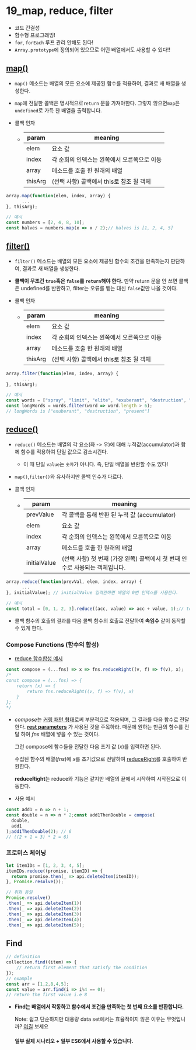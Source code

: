 # 19_map, reduce, filter

- 코드 간결성
- 함수형 프로그래밍! 
- `for`, `forEach` 루프 관리 안해도 된다!
- `Array.prototype`에 정의되어 있으므로 어떤 배열에서도 사용할 수 있다!!

## [map()](https://developer.mozilla.org/en-US/docs/Web/JavaScript/Reference/Global_Objects/Array/map?source=post_page---------------------------)

- `map()` 메소드는 배열의 모든 요소에 제공된 함수를 적용하여, 결과로 새 배열을 생성한다.

- `map`에 전달한 콜백은 명시적으로`return` 문을 가져야한다. 그렇지 않으면`map`은`undefined`로 가득 찬 배열을 출력합니다.

- 콜백 인자 

  - | param   | meaning                                     |
    | ------- | ------------------------------------------- |
    | elem    | 요소 값                                     |
    | index   | 각 순회의 인덱스는 왼쪽에서 오른쪽으로 이동 |
    | array   | 메소드를 호출 한 원래의 배열                |
    | thisArg | (선택 사항) 콜백에서 this로 참조 될 객체    |

```js
array.map(function(elem, index, array) {
      ...
}, thisArg);

// 예시
const numbers = [2, 4, 8, 10];  
const halves = numbers.map(x => x / 2);// halves is [1, 2, 4, 5]
```

## [filter()](https://developer.mozilla.org/pt-PT/docs/Web/JavaScript/Reference/Global_Objects/Array/filter?source=post_page---------------------------)

- `filter()` 메소드는 배열의 모든 요소에 제공된 함수의 조건을 만족하는지 판단하여, 결과로 새 배열을 생성한다.

- **콜백이 무조건 `true`혹은 `false`를 `return`해야 한다.** 만약 return 문을 안 쓰면 콜백은 undefined를 반환하고, filter는 오류를 뱉는 대신 `false`값만 나올 것이다.  

- 콜백 인자 

  - | param   | meaning                                     |
    | ------- | ------------------------------------------- |
    | elem    | 요소 값                                     |
    | index   | 각 순회의 인덱스는 왼쪽에서 오른쪽으로 이동 |
    | array   | 메소드를 호출 한 원래의 배열                |
    | thisArg | (선택 사항) 콜백에서 this로 참조 될 객체    |

```js
array.filter(function(elem, index, array) {
      ...
}, thisArg);

// 예시
const words = ["spray", "limit", "elite", "exuberant", "destruction", "present"];  
const longWords = words.filter(word => word.length > 6);
// longWords is ["exuberant", "destruction", "present"]
```

## [reduce()](https://developer.mozilla.org/en-US/docs/Web/JavaScript/Reference/Global_Objects/Array/Reduce?source=post_page---------------------------)

- `reduce()` 메소드는 배열의 각 요소(좌 -> 우)에 대해 누적값(accumulator)과 함께 함수를 적용하여 단일 값으로 감소시킨다.

  - 이 때 단일 `value`는 `숫자`가 아니다. 즉, 단일 배열을 반환할 수도 있다! 

- `map()`,`filter()`와 유사하지만 콜백 인수가 다르다.

- 콜백 인자 

  - | param        | meaning                                                      |
    | ------------ | ------------------------------------------------------------ |
    | prevValue    | 각 콜백을 통해 반환 된 누적 값 (accumulator)                 |
    | elem         | 요소 값                                                      |
    | index        | 각 순회의 인덱스는 왼쪽에서 오른쪽으로 이동                  |
    | array        | 메소드를 호출 한 원래의 배열                                 |
    | initialValue | (선택 사항) 첫 번째 (가장 왼쪽) 콜백에서 첫 번째 인수로 사용되는 객체입니다. |

```js
array.reduce(function(prevVal, elem, index, array) {
      ...
}, initialValue); // initialValue 입력안하면 배열의 0번 인덱스를 사용한다.
    
// 예시
const total = [0, 1, 2, 3].reduce((acc, value) => acc + value, 1);// total is 7
```

- 콜백 함수의 호출의 결과를 다음 콜백 함수의 호출로 전달하여 **속임수** 같이 동작할 수 있게 한다.

### Compose Functions (함수의 합성)

- [reduce 함수합성 예시](https://medium.com/javascript-scene/reduce-composing-software-fe22f0c39a1d)

```js
const compose = (...fns) => x => fns.reduceRight((v, f) => f(v), x);
/*  
const compose = (...fns) => {
	return (x) => {
		return fns.reduceRight((v, f) => f(v), x)
	}
};
*/
```

- *compose*는 [커링 패턴 형태](https://www.facebook.com/notes/kevin-lee/currying-어따-써먹냐구요/214522735556858/)로써 부분적으로 적용되며, 그 결과를 다음 함수로 전달한다. [**rest parameters**](https://developer.mozilla.org/ko/docs/Web/JavaScript/Reference/Functions/rest_parameters) 가 사용된 것을 주목하라. 때문에 원하는 만큼의 함수를 전달 하여 *fns* 배열에 넣을 수 있는 것이다.

  그런 compose에 함수들을 전달한 다음 초기 값 (*x*)를 입력하면 된다.

  수집된 함수의 배열(*fns*)에 *x*를 초기값으로 전달하여 [reduceRight](https://developer.mozilla.org/ko/docs/Web/JavaScript/Reference/Global_Objects/Array/ReduceRight)를 호출하여 반환한다.

  **reduceRight**는 reduce와 기능은 같지만 배열의 끝에서 시작하여 시작점으로 이동한다.

- 사용 예시

```js
const add1 = n => n + 1;  
const double = n => n * 2;const add1ThenDouble = compose(  
  double,  
  add1  
);add1ThenDouble(2); // 6  
// ((2 + 1 = 3) * 2 = 6)
```

### 프로미스 체이닝

```js
let itemIDs = [1, 2, 3, 4, 5];
itemIDs.reduce((promise, itemID) => {  
  return promise.then(_ => api.deleteItem(itemID));  
}, Promise.resolve());

// 위와 동일
Promise.resolve()  
.then(_ => api.deleteItem(1))  
.then(_ => api.deleteItem(2))  
.then(_ => api.deleteItem(3))  
.then(_ => api.deleteItem(4))  
.then(_ => api.deleteItem(5));
```

## Find

```js
// definition 
collection.find((item) => {
    // return first element that satisfy the condition
});
// example
const arr = [1,2,8,4,5];
const value = arr.find(i => i%4 == 0);
// return the first value i.e 8 
```

- **Find는 배열에서 작동하고 함수에서 조건을 만족하는 첫 번째 요소를 반환합니다.**

  Note: 쉽고 단순하지만 대용량 data set에서는 효율적이지 않은 이유는 무엇입니까? [여길](https://github.com/dg92/Performance-Analysis-JS?source=post_page---------------------------) 보세요

  #### 일부 실제 시나리오 + 일부 ES6에서 사용할 수 있습니다. 